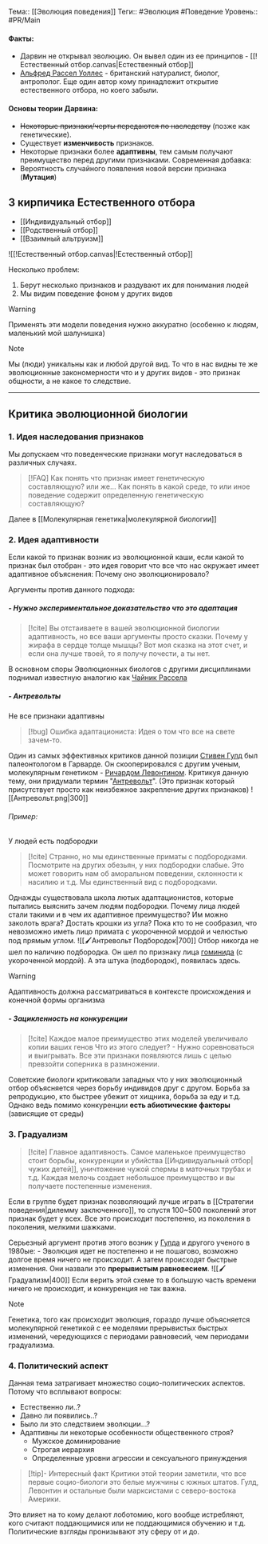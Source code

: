 Тема:: [[Эволюция поведения]]
Теги:: #Эволюция #Поведение 
Уровень:: #PR/Main

#### Факты:
 - Дарвин не открывал эволюцию. Он вывел один из ее принципов - [[!Естественный отбор.canvas|Естественный отбор]]
 - [Альфред Рассел Уоллес](https://ru.wikipedia.org/wiki/Уоллес,_Альфред_Рассел) - британский натуралист, биолог, антрополог. Еще один автор кому принадлежит открытие естественного отбора, но коего забыли.

#### Основы теории Дарвина:

- ~~Некоторые признаки/черты передаются по наследству~~ (позже как генетические). 
- Существует **изменчивость** признаков.
- Некоторые признаки более **адаптивны**, тем самым получают преимущество перед другими признаками.
Современная добавка: 
- Вероятность случайного появления новой версии признака (**Мутация**)

## 3 кирпичика Естественного отбора

- [[Индивидуальный отбор]]
- [[Родственный отбор]]
- [[Взаимный альтруизм]]

![[!Естественный отбор.canvas|!Естественный отбор]]

Несколько проблем: 
1. Берут несколько признаков и раздувают их для понимания людей
2. Мы видим поведение фоном у других видов

>[!Warning]
> Применять эти модели поведения нужно аккуратно
> (особенно к людям, маленький мой шалунишка)

>[!Note]
>Мы (люди) уникальны как и любой другой вид.
То что в нас видны те же эволюционные закономерности что и у других видов - это признак общности, а не какое то следствие.


____
## Критика эволюционной биологии

### 1. Идея наследования признаков

Мы допускаем что поведенческие признаки могут наследоваться в различных случаях.

>[!FAQ] Как понять что признак имеет генетическую составляющую?
>или же... Как понять в какой среде, то или иное поведение содержит определенную генетическую составляющую?
>
Далее в [[Молекулярная генетика|молекулярной биологии]]

### 2. Идея адаптивности
Если какой то признак возник из эволюционной каши, если какой то признак был отобран - это идея говорит что все что нас окружает имеет адаптивное объяснения: Почему оно эволюционировало?

Аргументы против данного подхода:
##### - Нужно экспериментальное доказательство что это адаптация
> [!cite] 
> Вы отстаиваете в вашей эволюционной биологии адаптивность, но все ваши аргументы просто сказки. Почему у жирафа в сердце толще мышцы? Вот моя сказка на этот счет, и если она лучше твоей, то я получу почести, а ты нет.

В основном споры Эволюционных биологов с другими дисциплинами поднимал известную аналогию как [Чайник Рассела](https://ru.wikipedia.org/wiki/Чайник_Рассела)


##### - Антревольты
 Не все признаки адаптивны
 
>[!bug] Ошибка адаптациониста: Идея о том что все на свете зачем-то.

 Один из самых эффективных критиков данной позиции [Стивен Гулд](https://ru.wikipedia.org/wiki/Гулд,_Стивен_Джей) был палеонтологом в Гарварде. Он скооперировался с другим ученым, молекулярным генетиком - [Ричардом Левонтином](https://ru.wikipedia.org/wiki/Левонтин,_Ричард_Чарлз). Критикуя данную тему, они придумали термин "[Антревольт](https://ru.wikipedia.org/wiki/Антревольт_(биология))". (Это признак который присутствует просто как неизбежное закрепление других признаков)
![[Антревольт.png|300]]
###### Пример:

У людей есть подбородки
 >[!cite] 
 >Странно, но мы единственные приматы с подбородками. Посмотрите на других обезьян, у них подбородки слабые. Это может говорить нам об аморальном поведении, склонности к насилию и т.д. Мы единственный вид с подбородками.
 
Однажды существовала школа лютых адаптационистов, которые пытались выяснить зачем людям подбородки. 
 Почему лица людей стали такими и в чем их адаптивное преимущество?
 Им можно заколоть врага? Достать крошки из угла?
Пока кто то не сообразил, что невозможно иметь лицо примата с укороченной мордой и челюстью под прямым углом.
![[🖌️Антревольт Подбородок|700]]
Отбор никогда не шел по наличию подбородка. Он шел по признаку лица [гоминида](https://ru.wikipedia.org/wiki/Гоминиды) (с укороченной мордой). А эта штука (подбородок), появилась здесь.

>[!warning] 
>Адаптивность должна рассматриваться в контексте происхождения и конечной формы организма

##### - Зацикленность на конкуренции

>[!cite]
>Каждое малое преимущество этих моделей увеличивало копии ваших генов
Что из этого следует? - Нужно соревноваться и выигрывать.
Все эти признаки появляются лишь с целью превзойти соперника в размножении.

Советские биологи критиковали западных что у них эволюционный отбор объясняется через борьбу индивидов  друг с другом. Борьба за репродукцию, кто быстрее убежит от хищника, борьба за еду и т.д. 
Однако ведь помимо конкуренции **есть абиотические факторы** (зависящие от среды)


### 3. Градуализм

>[!cite]
>Главное адаптивность. Самое маленькое преимущество стоит борьбы, конкуренции и убийства [[Индивидуальный отбор|чужих детей]], уничтожение чужой спермы в маточных трубах и т.д. Каждая мелочь создает небольшое преимущество и вы получаете постепенные изменения.

Если в группе будет признак позволяющий лучше играть в [[Стратегии поведения|дилемму заключенного]], то спустя 100~500 поколений этот признак будет у всех.
Все это происходит постепенно, из поколения в поколения, мелкими шажками.

Серьезный аргумент против этого возник у [Гулда](https://ru.wikipedia.org/wiki/Гулд,_Стивен_Джей) и другого ученого в 1980ые:
\- Эволюция идет не постепенно и не пошагово, возможно долгое время ничего не происходит. А затем происходят быстрые изменения.
Они назвали это **прерывистым равновесием**.
![[🖌️ Градуализм|400]]
Если верить этой схеме то в большую часть времени ничего не происходит, и конкуренция не так важна.

>[!Note]
>Генетика, того как происходит эволюция, гораздо лучше объясняется молекулярной генетикой с ее моделями прерывистых быстрых изменений, чередующихся с периодами равновесий, чем периодами градуализма.

### 4. Политический аспект

Данная тема затрагивает множество социо-политических аспектов.
Потому что всплывают вопросы:
 - Естественно ли..?
 - Давно ли появились..?
 - Было ли это следствием эволюции...?
 - Адаптивны ли некоторые особенности общественного строя?
      - Мужское доминирование
      - Строгая иерархия
      - Определенные уровни агрессии и сексуального принуждения

>[!tip]- Интересный факт
>Критики этой теории заметили, что все первые социо-биологи это белые мужчины с южных штатов.
Гулд, Левонтин и остальные были марксистами с северо-востока Америки.

Это влияет на то кому делают лоботомию, кого вообще истребляют, кого считают поддающимися или не поддающимися обучению и т.д. Политические взгляды пронизывают эту сферу от и до.